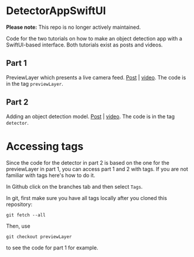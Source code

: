 # DetectorAppSwiftUI
**Please note:** This repo is no longer actively maintained.

Code for the two tutorials on how to make an object detection app with a SwiftUI-based interface.
Both tutorials exist as posts and videos.

## Part 1 
PreviewLayer which presents a live camera feed. [Post](https://www.neuralception.com/detection-app-tutorial-camera-feed/) | [video](https://www.youtube.com/watch?v=R2STbo53_vc).
The code is in the tag `previewLayer`.

## Part 2
Adding an object detection model. [Post](https://www.neuralception.com/detection-app-tutorial-detector/) | [video]().
The code is in the tag `detector`.

# Accessing tags
Since the code for the detector in part 2 is based on the one for the previewLayer in part 1, you can access part 1 and 2 with tags.
If you are not familiar with tags here's how to do it.

In Github click on the branches tab and then select `Tags`.

In git, first make sure you have all tags locally after you cloned this repository:

```
git fetch --all
```

Then, use 

```
git checkout previewLayer
```

to see the code for part 1 for example.
